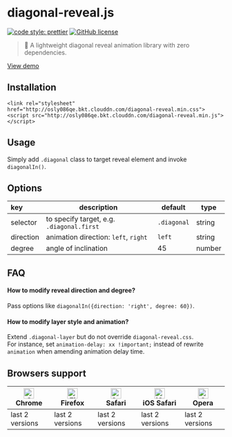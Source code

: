 # diagonal-reveal.js

[![code style: prettier](https://img.shields.io/badge/code_style-prettier-ff69b4.svg)](https://github.com/prettier/prettier)
[![GitHub license](https://img.shields.io/badge/license-MIT-blue.svg)](https://github.com/FrontendSophie/diagonal-mask.js/blob/master/LICENSE)

> 🔻 A lightweight diagonal reveal animation library with zero dependencies.

[View demo](http://frontendsophie.com/diagonal-reveal.js/)

## Installation

```
<link rel="stylesheet" href="http://osly086qe.bkt.clouddn.com/diagonal-reveal.min.css">
<script src="http://osly086qe.bkt.clouddn.com/diagonal-reveal.min.js"></script>
```

## Usage

Simply add `.diagonal` class to target reveal element and invoke `diagonalIn()`.

## Options

| key       | description                               | default     | type   |
| :-------- | ----------------------------------------- | ----------- | ------ |
| selector  | to specify target, e.g. `.diagonal.first` | `.diagonal` | string |
| direction | animation direction: `left`, `right`      | `left`      | string |
| degree    | angle of inclination                      | 45          | number |

## FAQ

#### How to modify reveal direction and degree?

Pass options like `diagonalIn({direction: 'right', degree: 60})`.

#### How to modify layer style and animation?

Extend `.diagonal-layer` but do not override `diagonal-reveal.css`.  
For instance, set `animation-delay: xx !important;` instead of rewrite `animation` when amending animation delay time.

## Browsers support

| [<img src="https://raw.githubusercontent.com/alrra/browser-logos/master/src/chrome/chrome_48x48.png" alt="Chrome" width="24px" height="24px" />](http://godban.github.io/browsers-support-badges/)</br>Chrome | [<img src="https://raw.githubusercontent.com/alrra/browser-logos/master/src/firefox/firefox_48x48.png" alt="Firefox" width="24px" height="24px" />](http://godban.github.io/browsers-support-badges/)</br>Firefox | [<img src="https://raw.githubusercontent.com/alrra/browser-logos/master/src/safari/safari_48x48.png" alt="Safari" width="24px" height="24px" />](http://godban.github.io/browsers-support-badges/)</br>Safari | [<img src="https://raw.githubusercontent.com/alrra/browser-logos/master/src/safari-ios/safari-ios_48x48.png" alt="iOS Safari" width="24px" height="24px" />](http://godban.github.io/browsers-support-badges/)</br>iOS Safari | [<img src="https://raw.githubusercontent.com/alrra/browser-logos/master/src/opera/opera_48x48.png" alt="Opera" width="24px" height="24px" />](http://godban.github.io/browsers-support-badges/)</br>Opera |
| ------------------------------------------------------------------------------------------------------------------------------------------------------------------------------------------------------------- | ----------------------------------------------------------------------------------------------------------------------------------------------------------------------------------------------------------------- | ------------------------------------------------------------------------------------------------------------------------------------------------------------------------------------------------------------- | ----------------------------------------------------------------------------------------------------------------------------------------------------------------------------------------------------------------------------- | --------------------------------------------------------------------------------------------------------------------------------------------------------------------------------------------------------- |
| last 2 versions                                                                                                                                                                                               | last 2 versions                                                                                                                                                                                                   | last 2 versions                                                                                                                                                                                               | last 2 versions                                                                                                                                                                                                               | last 2 versions                                                                                                                                                                                           |
